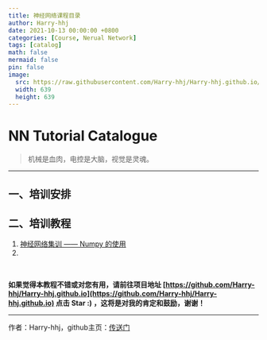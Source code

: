 ```yaml
---
title: 神经网络课程目录
author: Harry-hhj
date: 2021-10-13 00:00:00 +0800
categories: [Course, Nerual Network]
tags: [catalog]
math: false
mermaid: false
pin: false
image:
  src: https://raw.githubusercontent.com/Harry-hhj/Harry-hhj.github.io/master/_posts/2021-10-13-NN-Tutorial-Catalogue.assets/IMG_4633.JPG
  width: 639
  height: 639
---
```




# NN Tutorial Catalogue

> 机械是血肉，电控是大脑，视觉是灵魂。

---



## 一、培训安排







## 二、培训教程

1.   [神经网络集训 —— Numpy 的使用](https://harry-hhj.github.io/posts/Numpy-Tutorial/)
2.   









<br/>

**如果觉得本教程不错或对您有用，请前往项目地址 [https://github.com/Harry-hhj/Harry-hhj.github.io](https://github.com/Harry-hhj/Harry-hhj.github.io) 点击 Star :) ，这将是对我的肯定和鼓励，谢谢！**



---

作者：Harry-hhj，github主页：[传送门](https://github.com/Harry-hhj)



